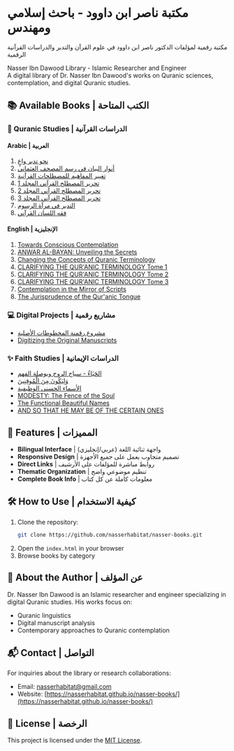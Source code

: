 
# مكتبة ناصر ابن داوود - باحث إسلامي ومهندس

مكتبة رقمية لمؤلفات الدكتور ناصر ابن داوود في علوم القرآن والتدبر والدراسات القرآنية الرقمية

Nasser Ibn Dawood Library - Islamic Researcher and Engineer  
A digital library of Dr. Nasser Ibn Dawood's works on Quranic sciences, contemplation, and digital Quranic studies.

## 📚 Available Books | الكتب المتاحة

### 📖 Quranic Studies | الدراسات القرآنية

#### Arabic | العربية
1. [نحو تدبر واعٍ](books/conscious-contemplation/ar)
2. [أنوار البيان في رسم المصحف العثماني](books/anwar-al-bayan/ar)
3. [تغيير المفاهيم للمصطلحات القرآنية](books/changing-the-concepts/ar)
4. [تحرير المصطلح القرآني المجلد 1](books/editing-the-quranic-terminology-tome1/ar)
5. [تحرير المصطلح القرآني المجلد 2](books/editing-the-quranic-terminology-tome2/ar)
6. [تحرير المصطلح القرآني المجلد 3](books/editing-the-quranic-terminology-tome3/ar)
7. [التدبر في مرآة الرسوم](books/contemplation-in-the-mirror/ar)
8. [فقه اللسان القرآني](books/the-jurisprudence/ar)

#### English | الإنجليزية
1. [Towards Conscious Contemplation](books/conscious-contemplation/en)
2. [ANWAR AL-BAYAN: Unveiling the Secrets](books/anwar-al-bayan/en)
3. [Changing the Concepts of Quranic Terminology](books/changing-the-concepts/en)
4. [CLARIFYING THE QUR'ANIC TERMINOLOGY Tome 1](books/editing-the-quranic-terminology-tome1/en)
5. [CLARIFYING THE QUR'ANIC TERMINOLOGY Tome 2](books/editing-the-quranic-terminology-tome2/en)
6. [CLARIFYING THE QUR'ANIC TERMINOLOGY Tome 3](books/editing-the-quranic-terminology-tome3/en)
7. [Contemplation in the Mirror of Scripts](books/contemplation-in-the-mirror/en)
8. [The Jurisprudence of the Qur'anic Tongue](books/the-jurisprudence/en)

### 💻 Digital Projects | مشاريع رقمية
- [مشروع رقمنة المخطوطات الأصلية](books/digitizing/ar)
- [Digitizing the Original Manuscripts](books/digitizing/en)

### ✨ Faith Studies | الدراسات الإيمانية
- [الحَيَاءُ - سياج الروح وبوصلة الفهم](books/modesty/ar)
- [وَلِيَكُونَ مِنَ الْمُوقِنِينَ](books/malakoot/ar)
- [الأسماء الحسنى الوظيفية](books/names-in-the-holy/ar)
- [MODESTY: The Fence of the Soul](books/modesty/en)
- [The Functional Beautiful Names](books/names-in-the-holy/en)
-  [AND SO THAT HE MAY BE OF THE CERTAIN ONES](books/malakoot/en)

## 🌟 Features | المميزات
- **Bilingual Interface** | واجهة ثنائية اللغة (عربي/إنجليزي)
- **Responsive Design** | تصميم متجاوب يعمل على جميع الأجهزة
- **Direct Links** | روابط مباشرة للمؤلفات على الأرشيف
- **Thematic Organization** | تنظيم موضوعي واضح
- **Complete Book Info** | معلومات كاملة عن كل كتاب

## 🛠 How to Use | كيفية الاستخدام
1. Clone the repository:
   ```bash
   git clone https://github.com/nasserhabitat/nasser-books.git
   ```
2. Open the `index.html` in your browser
3. Browse books by category

## 📝 About the Author | عن المؤلف
Dr. Nasser Ibn Dawood is an Islamic researcher and engineer specializing in digital Quranic studies. His works focus on:
- Quranic linguistics
- Digital manuscript analysis
- Contemporary approaches to Quranic contemplation

## 📬 Contact | التواصل
For inquiries about the library or research collaborations:
- Email: [nasserhabitat@gmail.com](mailto:nasserhabitat@gmail.com)
- Website: [https://nasserhabitat.github.io/nasser-books/](https://nasserhabitat.github.io/nasser-books/)

## 📜 License | الرخصة
This project is licensed under the [MIT License](LICENSE).


